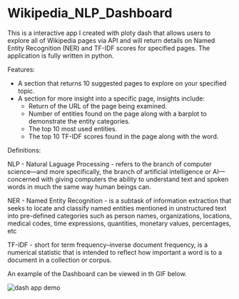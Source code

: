 # Wikipedia_NLP_Dashboard
This is a interactive app I created with ploty dash that allows users to explore all of Wikipedia pages via API and will return details on Named Entity Recognition (NER) and TF-IDF scores for specified pages. The application is fully written in python.

Features:
- A section that returns 10 suggested pages to explore on your specified topic.
- A section for more insight into a specific page, insights include:
    - Return of the URL of the page being examined.
    - Number of entities found on the page along with a barplot to demonstrate the entity categories.
    - The top 10 most used entities.
    - The top 10 TF-IDF scores found in the page along with the word.

Definitions:

NLP - Natural Laguage Processing - refers to the branch of computer science—and more specifically, the branch of artificial intelligence or AI—concerned with giving computers the ability to understand text and spoken words in much the same way human beings can.

NER - Named Entity Recognition - is a subtask of information extraction that seeks to locate and classify named entities mentioned in unstructured text into pre-defined categories such as person names, organizations, locations, medical codes, time expressions, quantities, monetary values, percentages, etc

TF-IDF - short for term frequency–inverse document frequency, is a numerical statistic that is intended to reflect how important a word is to a document in a collection or corpus.

An example of the Dashboard can be viewed in th GIF below.


![dash app demo](python-dash-demo.gif)
